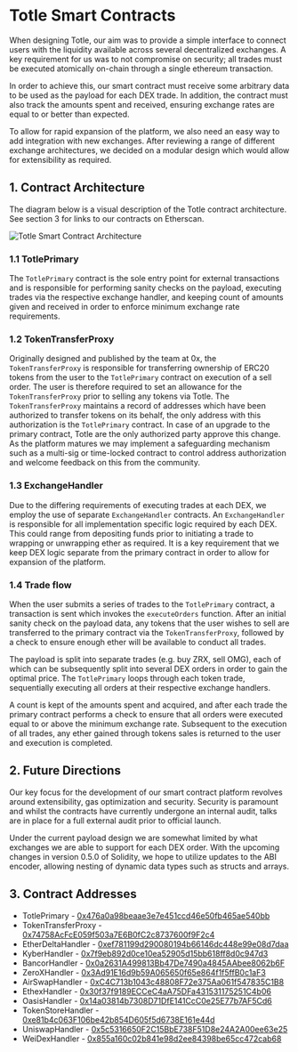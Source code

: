# Totle Smart Contracts
When designing Totle, our aim was to provide a simple interface to connect users with the liquidity available across several decentralized exchanges. A key requirement for us was to not compromise on security; all trades must be executed atomically on-chain through a single ethereum transaction.

In order to achieve this, our smart contract must receive some arbitrary data to be used as the payload for each DEX trade. In addition, the contract must also track the amounts spent and received, ensuring exchange rates are equal to or better than expected.

To allow for rapid expansion of the platform, we also need an easy way to add integration with new exchanges. After reviewing a range of different exchange architectures, we decided on a modular design which would allow for extensibility as required.

## 1. Contract Architecture
The diagram below is a visual description of the Totle contract architecture. See section 3 for links to our contracts on Etherscan.

![Totle Smart Contract Architecture](https://raw.githubusercontent.com/TotlePlatform/contracts/master/doc/diagram.png)

### 1.1 TotlePrimary
The `TotlePrimary` contract is the sole entry point for external transactions and is responsible for performing sanity checks on the payload, executing trades via the respective exchange handler, and keeping count of amounts given and received in order to enforce minimum exchange rate requirements.

### 1.2 TokenTransferProxy
Originally designed and published by the team at 0x, the `TokenTransferProxy` is responsible for transferring ownership of ERC20 tokens from the user to the `TotlePrimary` contract on execution of a sell order. The user is therefore required to set an allowance for the `TokenTransferProxy` prior to selling any tokens via Totle. The `TokenTransferProxy` maintains a record of addresses which have been authorized to transfer tokens on its behalf, the only address with this authorization is the `TotlePrimary` contract. In case of an upgrade to the primary contract, Totle are the only authorized party approve this change. As the platform matures we may implement a safeguarding mechanism such as a multi-sig or time-locked contract to control address authorization and welcome feedback on this from the community.

### 1.3 ExchangeHandler
Due to the differing requirements of executing trades at each DEX, we employ the use of separate `ExchangeHandler` contracts. An `ExchangeHandler` is responsible for all implementation specific logic required by each DEX. This could range from depositing funds prior to initiating a trade to wrapping or unwrapping ether as required. It is a key requirement that we keep DEX logic separate from the primary contract in order to allow for expansion of the platform.

### 1.4 Trade flow
When the user submits a series of trades to the `TotlePrimary` contract, a transaction is sent which invokes the `executeOrders` function. After an initial sanity check on the payload data, any tokens that the user wishes to sell are transferred to the primary contract via the `TokenTransferProxy`, followed by a check to ensure enough ether will be available to conduct all trades.

The payload is split into separate trades (e.g. buy ZRX, sell OMG), each of which can be subsequently split into several DEX orders in order to gain the optimal price. The `TotlePrimary` loops through each token trade, sequentially executing all orders at their respective exchange handlers.

A count is kept of the amounts spent and acquired, and after each trade the primary contract performs a check to ensure that all orders were executed equal to or above the minimum exchange rate. Subsequent to the execution of all trades, any ether gained through tokens sales is returned to the user and execution is completed.

## 2.  Future Directions
Our key focus for the development of our smart contract platform revolves around extensibility, gas optimization and security. Security is paramount and whilst the contracts have currently undergone an internal audit, talks are in place for a full external audit prior to official launch.

Under the current payload design we are somewhat limited by what exchanges we are able to support for each DEX order. With the upcoming changes in version 0.5.0 of Solidity, we hope to utilize updates to the ABI encoder, allowing nesting of dynamic data types such as structs and arrays.

## 3. Contract Addresses
- TotlePrimary - [0x476a0a98beaae3e7e451ccd46e50fb465ae540bb](https://etherscan.io/address/0x476a0a98beaae3e7e451ccd46e50fb465ae540bb)
- TokenTransferProxy - [0x74758AcFcE059f503a7E6B0fC2c8737600f9F2c4](https://etherscan.io/address/0x74758AcFcE059f503a7E6B0fC2c8737600f9F2c4)
- EtherDeltaHandler - [0xef781199d290080194b66146dc448e99e08d7daa](https://etherscan.io/address/0xef781199d290080194b66146dc448e99e08d7daa)
- KyberHandler - [0x7f9eb892d0ce10ea52905d15bb618ff8d0c947d3](https://etherscan.io/address/0x7f9eb892d0ce10ea52905d15bb618ff8d0c947d3)
- BancorHandler - [0x0a2631A499813Bb47De7490a4845AAbee8062b6F](https://etherscan.io/address/0x0a2631A499813Bb47De7490a4845AAbee8062b6F)
- ZeroXHandler - [0x3Ad91E16d9b59A065650f65e864f1f5ffB0c1aF3](https://etherscan.io/address/0x3Ad91E16d9b59A065650f65e864f1f5ffB0c1aF3)
- AirSwapHandler - [0xC4C713b1043c48808F72e375Aa061f547835C1B8](https://etherscan.io/address/0xC4C713b1043c48808F72e375Aa061f547835C1B8)
- EthexHandler - [0x30f37f9189ECCeC4aA75DFa431531175251C4b06](https://etherscan.io/address/0x30f37f9189ECCeC4aA75DFa431531175251C4b06)
- OasisHandler - [0x14a03814b7308D71DfE141CcC0e25E77b7AF5Cd6](https://etherscan.io/address/0x14a03814b7308D71DfE141CcC0e25E77b7AF5Cd6)
- TokenStoreHandler - [0xe81b4c063F106be42b854D605f5d6738E161e44d](https://etherscan.io/address/0xe81b4c063F106be42b854D605f5d6738E161e44d)
- UniswapHandler - [0x5c5316650F2C15BbE738F51D8e24A2A00ee63e25](https://etherscan.io/address/0x5c5316650F2C15BbE738F51D8e24A2A00ee63e25)
- WeiDexHandler - [0x855a160c02b841e98d2ee84398be65cc472cab68](https://etherscan.io/address/0x855a160c02b841e98d2ee84398be65cc472cab68)
